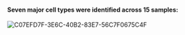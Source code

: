 #### Seven major cell types were identified across 15 samples:

![C07EFD7F-3E6C-40B2-83E7-56C7F0675C4F](https://github.com/user-attachments/assets/d6ad2301-858b-418d-bd74-68319548fef5)
